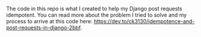 The code in this repo is what I created to help my Django post requests idempotent. You can read more about the problem I tried to solve and my process to arrive at this code here: https://dev.to/ck3130/idempotence-and-post-requests-in-django-2bbf.
